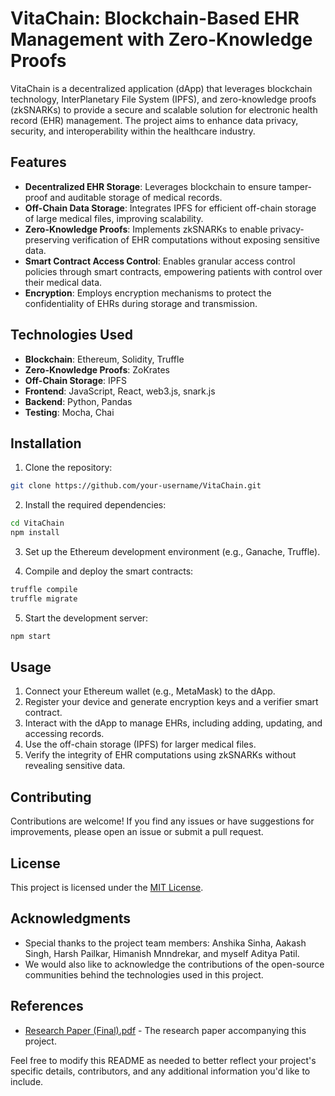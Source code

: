 # VitaChain: Blockchain-Based EHR Management with Zero-Knowledge Proofs

VitaChain is a decentralized application (dApp) that leverages blockchain technology, InterPlanetary File System (IPFS), and zero-knowledge proofs (zkSNARKs) to provide a secure and scalable solution for electronic health record (EHR) management. The project aims to enhance data privacy, security, and interoperability within the healthcare industry.

## Features

- **Decentralized EHR Storage**: Leverages blockchain to ensure tamper-proof and auditable storage of medical records.
- **Off-Chain Data Storage**: Integrates IPFS for efficient off-chain storage of large medical files, improving scalability.
- **Zero-Knowledge Proofs**: Implements zkSNARKs to enable privacy-preserving verification of EHR computations without exposing sensitive data.
- **Smart Contract Access Control**: Enables granular access control policies through smart contracts, empowering patients with control over their medical data.
- **Encryption**: Employs encryption mechanisms to protect the confidentiality of EHRs during storage and transmission.

## Technologies Used

- **Blockchain**: Ethereum, Solidity, Truffle
- **Zero-Knowledge Proofs**: ZoKrates
- **Off-Chain Storage**: IPFS
- **Frontend**: JavaScript, React, web3.js, snark.js
- **Backend**: Python, Pandas
- **Testing**: Mocha, Chai

## Installation

1. Clone the repository:

```bash
git clone https://github.com/your-username/VitaChain.git
```

2. Install the required dependencies:

```bash
cd VitaChain
npm install
```

3. Set up the Ethereum development environment (e.g., Ganache, Truffle).

4. Compile and deploy the smart contracts:

```bash
truffle compile
truffle migrate
```

5. Start the development server:

```bash
npm start
```

## Usage

1. Connect your Ethereum wallet (e.g., MetaMask) to the dApp.
2. Register your device and generate encryption keys and a verifier smart contract.
3. Interact with the dApp to manage EHRs, including adding, updating, and accessing records.
4. Use the off-chain storage (IPFS) for larger medical files.
5. Verify the integrity of EHR computations using zkSNARKs without revealing sensitive data.

## Contributing

Contributions are welcome! If you find any issues or have suggestions for improvements, please open an issue or submit a pull request.

## License

This project is licensed under the [MIT License](LICENSE).

## Acknowledgments

- Special thanks to the project team members: Anshika Sinha, Aakash Singh, Harsh Pailkar, Himanish Mnndrekar, and myself Aditya Patil.
- We would also like to acknowledge the contributions of the open-source communities behind the technologies used in this project.

## References

- [Research Paper (Final).pdf](Research%20Paper%20(Final).pdf) - The research paper accompanying this project.

Feel free to modify this README as needed to better reflect your project's specific details, contributors, and any additional information you'd like to include.
